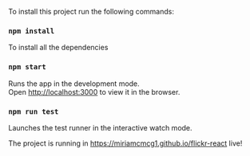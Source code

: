To install this project run the following commands:
### `npm install`
To install all the dependencies

### `npm start`
Runs the app in the development mode.<br>
Open [http://localhost:3000](http://localhost:3000) to view it in the browser.

### `npm run test`

Launches the test runner in the interactive watch mode.<br>

The project is running in https://miriamcmcg1.github.io/flickr-react live!
